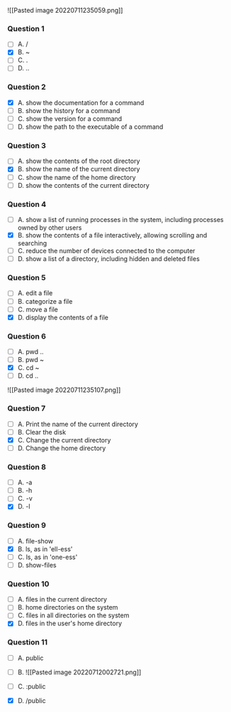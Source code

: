 ![[Pasted image 20220711235059.png]]

### Question 1
- [ ] A. /
- [x] B. ~ 
- [ ] C. .
- [ ] D. .. 

### Question 2
- [x] A. show the documentation for a command
- [ ] B. show the history for a command
- [ ] C. show the version for a command
- [ ] D. show the path to the executable of a command

### Question 3
- [ ] A. show the contents of the root directory
- [x] B. show the name of the current directory
- [ ] C. show the name of the home directory
- [ ] D. show the contents of the current directory

### Question 4
- [ ] A. show a list of running processes in the system, including processes owned by other users
- [x] B. show the contents of a file interactively, allowing scrolling and searching
- [ ] C. reduce the number of devices connected to the computer
- [ ] D. show a list of a directory, including hidden and deleted files

### Question 5
- [ ] A. edit a file
- [ ] B. categorize a file
- [ ] C. move a file
- [x] D. display the contents of a file

### Question 6
- [ ] A. pwd ..
- [ ] B. pwd ~
- [x] C. cd ~
- [ ] D. cd ..

![[Pasted image 20220711235107.png]]

### Question 7
- [ ] A. Print the name of the current directory
- [ ] B. Clear the disk
- [x] C. Change the current directory
- [ ] D. Change the home directory

### Question 8
- [ ] A. -a
- [ ] B. -h
- [ ] C. -v
- [x] D. -l

### Question 9
- [ ] A. file-show
- [x] B. ls, as in 'ell-ess'
- [ ] C. ls, as in 'one-ess'
- [ ] D. show-files

### Question 10
- [ ] A. files in the current directory
- [ ] B. home directories on the system
- [ ] C. files in all directories on the system
- [x] D. files in the user's home directory

### Question 11
- [ ] A. public
- [ ] B. ![[Pasted image 20220712002721.png]]
- [ ] C. :public
- [x] D. /public

